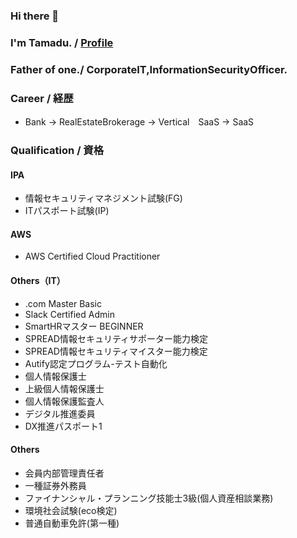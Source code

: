 ### Hi there 👋
### I'm Tamadu. / [Profile](https://tamadu.wraptas.site/) 
### Father of one./ CorporateIT,InformationSecurityOfficer.

### Career / 経歴
 - Bank -> RealEstateBrokerage -> Vertical　SaaS -> SaaS
### Qualification / 資格
#### IPA
 - 情報セキュリティマネジメント試験(FG)
 - ITパスポート試験(IP)
#### AWS
 - AWS Certified Cloud Practitioner
#### Others（IT）
 - .com Master Basic
 - Slack Certified Admin
 - SmartHRマスター BEGINNER
 - SPREAD情報セキュリティサポーター能力検定
 - SPREAD情報セキュリティマイスター能力検定
 - Autify認定プログラム-テスト自動化
 - 個人情報保護士
 - 上級個人情報保護士
 - 個人情報保護監査人
 - デジタル推進委員
 - DX推進パスポート1
#### Others
 - 会員内部管理責任者
 - 一種証券外務員 
 - ファイナンシャル・プランニング技能士3級(個人資産相談業務)
 - 環境社会試験(eco検定)
 - 普通自動車免許(第一種)
